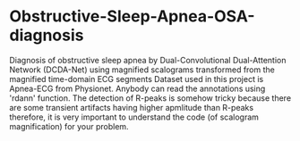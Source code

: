 # Obstructive-Sleep-Apnea-OSA-diagnosis
Diagnosis of obstructive sleep apnea by Dual-Convolutional Dual-Attention Network (DCDA-Net) using magnified scalograms transformed from the magnified time-domain ECG segments
Dataset used in this project is Apnea-ECG from Physionet.
Anybody can read the annotations using 'rdann' function.
The detection of R-peaks is somehow tricky because there are some transient artifacts having higher apmlitude than R-peaks therefore, it is very important to understand the code (of scalogram magnification) for your problem.
